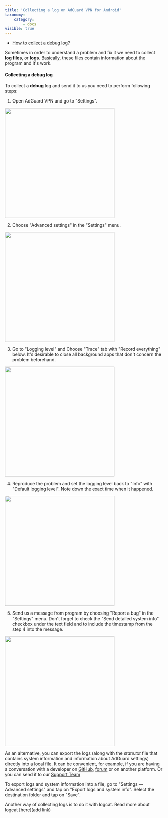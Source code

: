 ```yaml
---
title: 'Collecting a log on AdGuard VPN for Android'
taxonomy:
    category:
        - docs
visible: true
---
```


* [How to collect a debug log?](#debug)


Sometimes in order to understand a problem and fix it we need to collect **log files**, or **logs**. Basically, these files contain information about the program and it's work. 

<a id="debug"></a>

#### Collecting a debug log

To collect a **debug** log and send it to us you need to perform following steps:

1. Open AdGuard VPN and go to "Settings".

<img src="https://cdn.adguard.com/public/Adguard/kb/VPN/android_debug_settings.png" width="350" />

2. Choose "Advanced settings" in the "Settings" menu.

<img src="https://cdn.adguard.com/public/Adguard/kb/VPN/android_debug_advanced.png" width="350" />

3. Go to "Logging level" and Choose "Trace" tab with "Record everything" below. It's desirable to close all background apps that don't concern the problem beforehand.

<img src="https://cdn.adguard.com/public/Adguard/kb/VPN/android_debug_trace.png" width="350" />


4. Reproduce the problem and set the logging level back to "Info" with "Default logging level". Note down the exact time when it happened.

<img src="https://cdn.adguard.com/public/Adguard/kb/VPN/android_debug_info.png" width="350" />

5. Send us a message from program by choosing "Report a bug" in the "Settings" menu. Don't forget to check the "Send detailed system info" checkbox under the text field and to include the timestamp from the step 4 into the message. 

<img src="https://cdn.adguard.com/public/Adguard/kb/VPN/android_debug_send_report.png" width="350" />

As an alternative, you can export the logs (along with the *state.txt* file that contains system information and information about AdGuard settings) directly into a local file. It can be convenient, for example, if you are having a conversation with a developer on [GitHub](https://github.com/Adguardteam/), [forum](https://forum.adguard.com/) or on another platform. Or you can send it to our [Support Team](mailto:support@adguard.com)

To export logs and system information into a file, go to "Settings — Advanced settings" and tap on "Export logs and system info". Select the destination folder and tap on "Save".

Another way of collecting logs is to do it with logcat. Read more about logcat [here](add link)

<br>
<br>
<br
<br>
<br>
